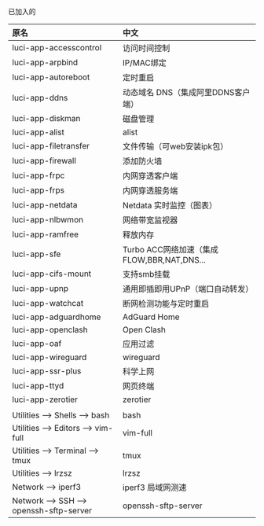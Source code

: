 
已加入的

|原名|中文|
|:----|:----|
|luci-app-accesscontrol  | 访问时间控制
|luci-app-arpbind  	 | IP/MAC绑定
|luci-app-autoreboot  	 | 定时重启
|luci-app-ddns   	 | 动态域名 DNS（集成阿里DDNS客户端）
|luci-app-diskman        | 磁盘管理
|luci-app-alist          | alist
|luci-app-filetransfer   | 文件传输（可web安装ipk包）
|luci-app-firewall   	 | 添加防火墙
|luci-app-frpc           | 内网穿透客户端
|luci-app-frps           | 内网穿透服务端
|luci-app-netdata        | Netdata 实时监控（图表）
|luci-app-nlbwmon   	 | 网络带宽监视器
|luci-app-ramfree  	 | 释放内存
|luci-app-sfe  	         | Turbo ACC网络加速（集成FLOW,BBR,NAT,DNS...
|luci-app-cifs-mount     | 支持smb挂载
|luci-app-upnp           | 通用即插即用UPnP（端口自动转发）
|luci-app-watchcat  	 | 断网检测功能与定时重启
|luci-app-adguardhome    | AdGuard Home
|luci-app-openclash      | Open Clash
|luci-app-oaf            | 应用过滤
|luci-app-wireguard      | wireguard
|luci-app-ssr-plus       | 科学上网
|luci-app-ttyd           | 网页终端
|luci-app-zerotier       | zerotier
|                        |
|Utilities --> Shells --> bash               | bash
|Utilities --> Editors --> vim-full          | vim-full
|Utilities --> Terminal --> tmux             | tmux
|Utilities --> lrzsz                         | lrzsz
|Network --> iperf3                          | iperf3 局域网测速
|Network --> SSH --> openssh-sftp-server     | openssh-sftp-server

